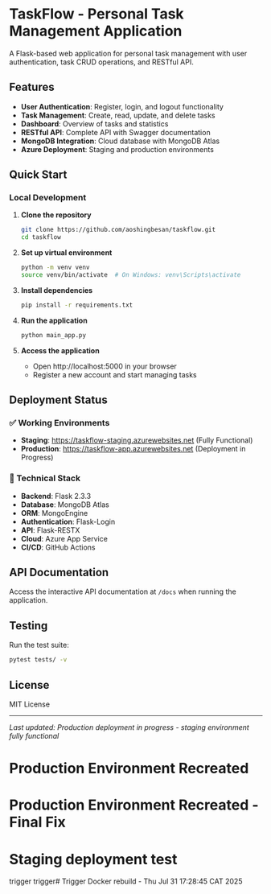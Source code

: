 # TaskFlow - Personal Task Management Application

A Flask-based web application for personal task management with user authentication, task CRUD operations, and RESTful API.

## Features

- **User Authentication**: Register, login, and logout functionality
- **Task Management**: Create, read, update, and delete tasks
- **Dashboard**: Overview of tasks and statistics
- **RESTful API**: Complete API with Swagger documentation
- **MongoDB Integration**: Cloud database with MongoDB Atlas
- **Azure Deployment**: Staging and production environments

## Quick Start

### Local Development

1. **Clone the repository**
   ```bash
   git clone https://github.com/aoshingbesan/taskflow.git
   cd taskflow
   ```

2. **Set up virtual environment**
   ```bash
   python -m venv venv
   source venv/bin/activate  # On Windows: venv\Scripts\activate
   ```

3. **Install dependencies**
   ```bash
   pip install -r requirements.txt
   ```

4. **Run the application**
   ```bash
   python main_app.py
   ```

5. **Access the application**
   - Open http://localhost:5000 in your browser
   - Register a new account and start managing tasks

## Deployment Status

### ✅ Working Environments
- **Staging**: https://taskflow-staging.azurewebsites.net (Fully Functional)
- **Production**: https://taskflow-app.azurewebsites.net (Deployment in Progress)

### 🔧 Technical Stack
- **Backend**: Flask 2.3.3
- **Database**: MongoDB Atlas
- **ORM**: MongoEngine
- **Authentication**: Flask-Login
- **API**: Flask-RESTX
- **Cloud**: Azure App Service
- **CI/CD**: GitHub Actions

## API Documentation

Access the interactive API documentation at `/docs` when running the application.

## Testing

Run the test suite:
```bash
pytest tests/ -v
```

## License

MIT License

---
*Last updated: Production deployment in progress - staging environment fully functional*
# Production Environment Recreated
# Production Environment Recreated - Final Fix
# Staging deployment test

trigger trigger# Trigger Docker rebuild - Thu Jul 31 17:28:45 CAT 2025
